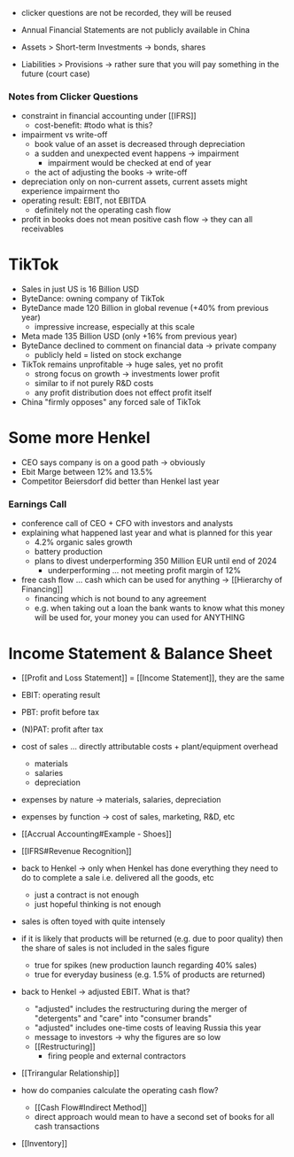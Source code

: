 - clicker questions are not be recorded, they will be reused

- Annual Financial Statements are not publicly available in China
- Assets > Short-term Investments -> bonds, shares
- Liabilities > Provisions -> rather sure that you will pay something in the future (court case)

### Notes from Clicker Questions
- constraint in financial accounting under [[IFRS]]
	- cost-benefit: #todo what is this?
- impairment vs write-off
	- book value of an asset is decreased through depreciation
	- a sudden and unexpected event happens -> impairment
		- impairment would be checked at end of year
	- the act of adjusting the books -> write-off
- depreciation only on non-current assets, current assets might experience impairment tho
- operating result: EBIT, not EBITDA
	- definitely not the operating cash flow
- profit in books does not mean positive cash flow -> they can all receivables

# TikTok
- Sales in just US is 16 Billion USD
- ByteDance: owning company of TikTok
- ByteDance made 120 Billion in global revenue (+40% from previous year)
	- impressive increase, especially at this scale
- Meta made 135 Billion USD (only +16% from previous year)
- ByteDance declined to comment on financial data -> private company
	- publicly held = listed on stock exchange
- TikTok remains unprofitable -> huge sales, yet no profit
	- strong focus on growth -> investments lower profit
	- similar to if not purely R&D costs
	- any profit distribution does not effect profit itself
- China "firmly opposes" any forced sale of TikTok

# Some more Henkel
- CEO says company is on a good path -> obviously
- Ebit Marge between 12% and 13.5%
- Competitor Beiersdorf did better than Henkel last year

### Earnings Call
- conference call of CEO + CFO with investors and analysts
- explaining what happened last year and what is planned for this year
	- 4.2% organic sales growth
	- battery production
	- plans to divest underperforming 350 Million EUR until end of 2024
		- underperforming ... not meeting profit margin of 12%
- free cash flow ... cash which can be used for anything -> [[Hierarchy of Financing]]
	- financing which is not bound to any agreement
	- e.g. when taking out a loan the bank wants to know what this money will be used for, your money you can used for ANYTHING

# Income Statement & Balance Sheet
- [[Profit and Loss Statement]] = [[Income Statement]], they are the same
- EBIT: operating result
- PBT: profit before tax
- (N)PAT: profit after tax
- cost of sales ... directly attributable costs + plant/equipment overhead
	- materials
	- salaries
	- depreciation
- expenses by nature -> materials, salaries, depreciation
- expenses by function -> cost of sales, marketing, R&D, etc

- [[Accrual Accounting#Example - Shoes]]

- [[IFRS#Revenue Recognition]]

- back to Henkel -> only when Henkel has done everything they need to do to complete a sale i.e. delivered all the goods, etc
	- just a contract is not enough
	- just hopeful thinking is not enough
- sales is often toyed with quite intensely

- if it is likely that products will be returned (e.g. due to poor quality) then the share of sales is not included in the sales figure
	- true for spikes (new production launch regarding 40% sales)
	- true for everyday business (e.g. 1.5% of products are returned)

- back to Henkel -> adjusted EBIT. What is that?
	- "adjusted" includes the restructuring during the merger of "detergents" and "care" into "consumer brands"
	- "adjusted" includes one-time costs of leaving Russia this year
	- message to investors -> why the figures are so low
	- [[Restructuring]]
		- firing people and external contractors

- [[Trirangular Relationship]]
- how do companies calculate the operating cash flow?
	- [[Cash Flow#Indirect Method]] 
	- direct approach would mean to have a second set of books for all cash transactions
- [[Inventory]]